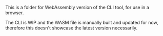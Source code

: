 This is a folder for WebAssembly version of the CLI tool, for use in a browser.

The CLI is WIP and the WASM file is manually built and updated for now, therefore this doesn't showcase the latest version necessarily.
